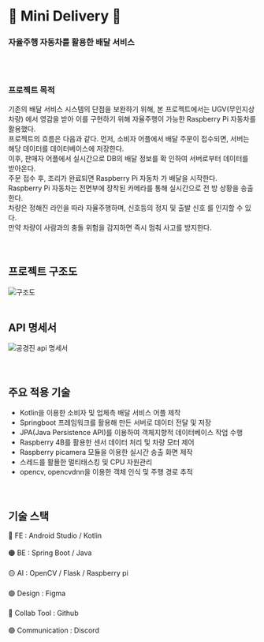 # 🚖 Mini Delivery 🚖
### 자율주행 자동차를 활용한 배달 서비스
<br><br>

### 프로젝트 목적
기존의 배달 서비스 시스템의 단점을 보완하기 위해, 본 프로젝트에서는 UGV(무인지상차량) 에서 영감을 받아 이를 구현하기 위해 자율주행이 가능한 Raspberry Pi 자동차를 활용했다. <br>
프로젝트의 흐름은 다음과 같다. 먼저, 소비자 어플에서 배달 주문이 접수되면, 서버는 해당 데이터를 데이터베이스에 저장한다. <br>
이후, 판매자 어플에서 실시간으로 DB의 배달 정보를 확 인하여 서버로부터 데이터를 받아온다. <br>
주문 접수 후, 조리가 완료되면 Raspberry Pi 자동차 가 배달을 시작한다. <br>
Raspberry Pi 자동차는 전면부에 장착된 카메라를 통해 실시간으로 전 방 상황을 송출한다. <br>
차량은 정해진 라인을 따라 자율주행하며, 신호등의 정지 및 출발 신호 를 인지할 수 있다. <br>
만약 차량이 사람과의 충돌 위험을 감지하면 즉시 멈춰 사고를 방지한다. <br>
<br><br>

## 프로젝트 구조도
![구조도](https://github.com/user-attachments/assets/e944ba6e-40e5-4836-92d5-bb315baade40)
<br><br>

## API 명세서
![공경진 api 명세서](https://github.com/user-attachments/assets/ab47ee31-7b99-487e-b349-3699b65a0bf1)
<br><br><br>

## 주요 적용 기술
- Kotlin을 이용한 소비자 및 업체측 배달 서비스 어플 제작<br>
- Springboot 프레임워크를 활용해 만든 서버로 데이터 전달 및 저장<br>
- JPA(Java Persistence API)를 이용하여 객체지향적 데이터베이스 작업 수행<br>
- Raspberry 4B를 활용한 센서 데이터 처리 및 차량 모터 제어<br>
- Raspberry picamera 모듈을 이용한 실시간 송출 화면 제작<br>
- 스레드를 활욜한 멀티태스킹 및 CPU 자원관리<br>
- opencv, opencvdnn을 이용한 객체 인식 및 주행 경로 추적<br>
<br><br>

## 기술 스택
🔴 FE : Android Studio / Kotlin<br><br>
🟠 BE : Spring Boot / Java<br><br>
🟡 AI : OpenCV / Flask / Raspberry pi<br><br>
🟢 Design : Figma<br><br>
🔵 Collab Tool : Github<br><br>
🟣 Communication : Discord<br><br>
